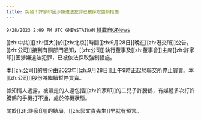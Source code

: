 ```yaml
---
title: 突發！許家印因涉嫌違法犯罪已被採取強制措施
---
```

`9/28/2023 2:09 PM UTC GNEWSTAIWAN` [轉載自GNews](https://gnews.org/articles/1752611)

[[zh:中共]][[zh:恆大]]於[[zh:北京]]時間[[zh:9月28日]]晚在[[zh:港交所]]公告，[[zh:公司]]接到有關部門通知，[[zh:公司]]執行董事及[[zh:董事會]]主席[[zh:許家印]]因涉嫌違法犯罪，已被依法採取強制措施。


本[[zh:公司]]的股份由2023年[[zh:9月28日]]上午9時正起於聯交所停止買賣。本[[zh:公司]]股份將繼續暫停買賣。

  

據知情人透露，被帶走的人還包括[[zh:許家印]]的二兒子許騰鶴，有媒體多次打許騰鶴的手機打不通，處於停機狀態。

關於[[zh:許家印]]的結局，[[zh:郭文貴先生]]早就有預言。
